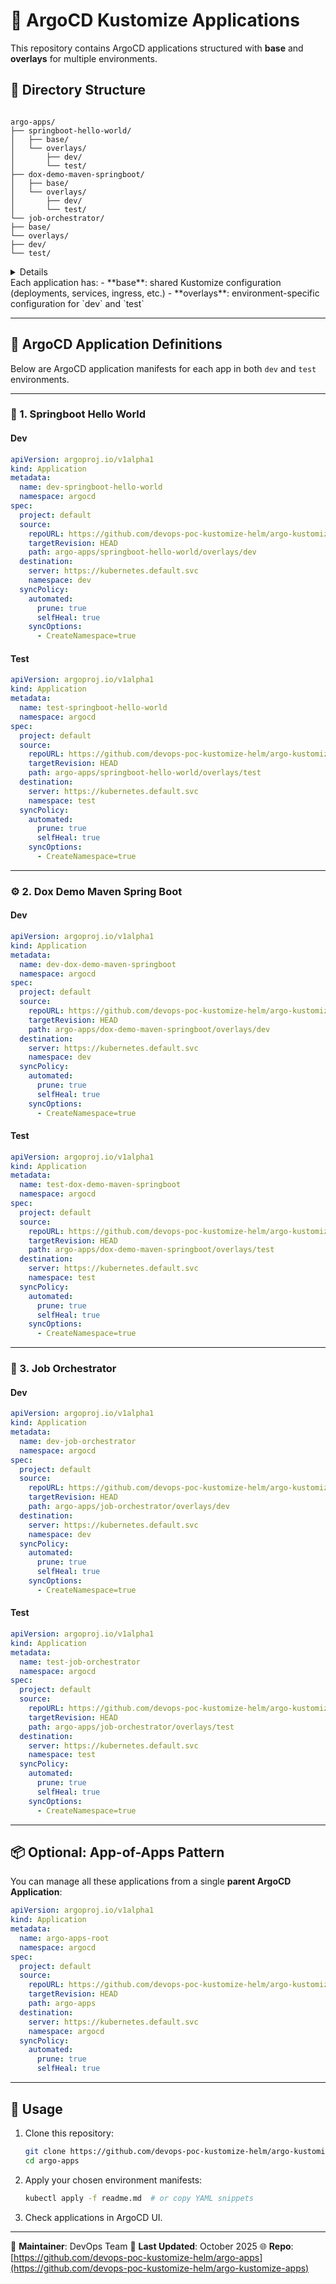 
# 🚀 ArgoCD Kustomize Applications

This repository contains ArgoCD applications structured with **base** and **overlays** for multiple environments.

## 📁 Directory Structure

```

argo-apps/
├── springboot-hello-world/
│   ├── base/
│   └── overlays/
│       ├── dev/
│       └── test/
├── dox-demo-maven-springboot/
│   ├── base/
│   └── overlays/
│       ├── dev/
│       └── test/
└── job-orchestrator/
├── base/
└── overlays/
├── dev/
└── test/

````


<details>

````

└── argo-apps
    ├── dox-demo-maven-springboot
    │   ├── base
    │   │   ├── deployment.yaml
    │   │   ├── kustomization.yaml
    │   │   └── service.yaml
    │   └── overlays
    │       ├── dev
    │       │   ├── kustomization.yaml
    │       │   └── patch-image.yaml
    │       └── test
    │           ├── kustomization.yaml
    │           └── patch-image.yaml
    ├── job-orchestrator
    │   ├── base
    │   │   ├── deployment.yaml
    │   │   ├── kustomization.yaml
    │   │   └── service.yaml
    │   └── overlays
    │       ├── dev
    │       │   ├── kustomization.yaml
    │       │   └── patch-image.yaml
    │       └── test
    │           ├── kustomization.yaml
    │           └── patch-image.yaml
    └── springboot-hello-world
        ├── base
        │   ├── deployment.yaml
        │   ├── kustomization.yaml
        │   └── service.yaml
        └── overlays
            ├── dev
            │   ├── kustomization.yaml
            │   └── patch-image.yaml
            └── test
                ├── kustomization.yaml
                └── patch-image.yaml
                
````                
</details>
Each application has:
- **base**: shared Kustomize configuration (deployments, services, ingress, etc.)
- **overlays**: environment-specific configuration for `dev` and `test`

---

## 🧩 ArgoCD Application Definitions

Below are ArgoCD application manifests for each app in both `dev` and `test` environments.

---

### 🌱 1. Springboot Hello World

#### Dev
```yaml
apiVersion: argoproj.io/v1alpha1
kind: Application
metadata:
  name: dev-springboot-hello-world
  namespace: argocd
spec:
  project: default
  source:
    repoURL: https://github.com/devops-poc-kustomize-helm/argo-kustomize-apps.git
    targetRevision: HEAD
    path: argo-apps/springboot-hello-world/overlays/dev
  destination:
    server: https://kubernetes.default.svc
    namespace: dev
  syncPolicy:
    automated:
      prune: true
      selfHeal: true
    syncOptions:
      - CreateNamespace=true
````

#### Test

```yaml
apiVersion: argoproj.io/v1alpha1
kind: Application
metadata:
  name: test-springboot-hello-world
  namespace: argocd
spec:
  project: default
  source:
    repoURL: https://github.com/devops-poc-kustomize-helm/argo-kustomize-apps.git
    targetRevision: HEAD
    path: argo-apps/springboot-hello-world/overlays/test
  destination:
    server: https://kubernetes.default.svc
    namespace: test
  syncPolicy:
    automated:
      prune: true
      selfHeal: true
    syncOptions:
      - CreateNamespace=true
```

---

### ⚙️ 2. Dox Demo Maven Spring Boot

#### Dev

```yaml
apiVersion: argoproj.io/v1alpha1
kind: Application
metadata:
  name: dev-dox-demo-maven-springboot
  namespace: argocd
spec:
  project: default
  source:
    repoURL: https://github.com/devops-poc-kustomize-helm/argo-kustomize-apps.git
    targetRevision: HEAD
    path: argo-apps/dox-demo-maven-springboot/overlays/dev
  destination:
    server: https://kubernetes.default.svc
    namespace: dev
  syncPolicy:
    automated:
      prune: true
      selfHeal: true
    syncOptions:
      - CreateNamespace=true
```

#### Test

```yaml
apiVersion: argoproj.io/v1alpha1
kind: Application
metadata:
  name: test-dox-demo-maven-springboot
  namespace: argocd
spec:
  project: default
  source:
    repoURL: https://github.com/devops-poc-kustomize-helm/argo-kustomize-apps.git
    targetRevision: HEAD
    path: argo-apps/dox-demo-maven-springboot/overlays/test
  destination:
    server: https://kubernetes.default.svc
    namespace: test
  syncPolicy:
    automated:
      prune: true
      selfHeal: true
    syncOptions:
      - CreateNamespace=true
```

---

### 🧠 3. Job Orchestrator

#### Dev

```yaml
apiVersion: argoproj.io/v1alpha1
kind: Application
metadata:
  name: dev-job-orchestrator
  namespace: argocd
spec:
  project: default
  source:
    repoURL: https://github.com/devops-poc-kustomize-helm/argo-kustomize-apps.git
    targetRevision: HEAD
    path: argo-apps/job-orchestrator/overlays/dev
  destination:
    server: https://kubernetes.default.svc
    namespace: dev
  syncPolicy:
    automated:
      prune: true
      selfHeal: true
    syncOptions:
      - CreateNamespace=true
```

#### Test

```yaml
apiVersion: argoproj.io/v1alpha1
kind: Application
metadata:
  name: test-job-orchestrator
  namespace: argocd
spec:
  project: default
  source:
    repoURL: https://github.com/devops-poc-kustomize-helm/argo-kustomize-apps.git
    targetRevision: HEAD
    path: argo-apps/job-orchestrator/overlays/test
  destination:
    server: https://kubernetes.default.svc
    namespace: test
  syncPolicy:
    automated:
      prune: true
      selfHeal: true
    syncOptions:
      - CreateNamespace=true
```

---

## 📦 Optional: App-of-Apps Pattern

You can manage all these applications from a single **parent ArgoCD Application**:

```yaml
apiVersion: argoproj.io/v1alpha1
kind: Application
metadata:
  name: argo-apps-root
  namespace: argocd
spec:
  project: default
  source:
    repoURL: https://github.com/devops-poc-kustomize-helm/argo-kustomize-apps.git
    targetRevision: HEAD
    path: argo-apps
  destination:
    server: https://kubernetes.default.svc
    namespace: argocd
  syncPolicy:
    automated:
      prune: true
      selfHeal: true
```

---

## 🧾 Usage

1. Clone this repository:

   ```bash
   git clone https://github.com/devops-poc-kustomize-helm/argo-kustomize-apps.git
   cd argo-apps
   ```
2. Apply your chosen environment manifests:

   ```bash
   kubectl apply -f readme.md  # or copy YAML snippets
   ```
3. Check applications in ArgoCD UI.

---

📘 **Maintainer**: DevOps Team
📅 **Last Updated**: October 2025
🌐 **Repo**: [https://github.com/devops-poc-kustomize-helm/argo-apps](https://github.com/devops-poc-kustomize-helm/argo-kustomize-apps)
